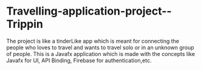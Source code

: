 # Travelling-application-project--Trippin
The project is like a tinderLike app which is meant for connecting the people who loves to travel and wants to travel solo or in an unknown group of people. This is a Javafx application which is made with the concepts like Javafx for UI, API Binding, Firebase for authentication,etc. 
